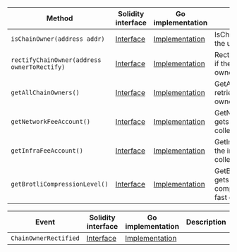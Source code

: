 <table>
  <thead>
    <tr>
      <th>Method</th>
      <th>Solidity interface</th>
      <th>Go implementation</th>
      <th>Description</th>
    </tr>
  </thead>
  <tbody>
    <tr>
      <td>
        <code>isChainOwner(address addr)</code>
      </td>
      <td>
        <a
          href="https://github.com/OffchainLabs/nitro-contracts/blob/b16bf0b737468382854dac28346fec8b65b55989/src/precompiles/ArbOwnerPublic.sol#L11"
          target="_blank"
        >
          Interface
        </a>
      </td>
      <td>
        <a
          href="https://github.com/OffchainLabs/nitro/blob/v2.1.1/precompiles/ArbOwnerPublic.go#L34"
          target="_blank"
        >
          Implementation
        </a>
      </td>
      <td>IsChainOwner checks if the user is a chain owner</td>
    </tr>
    <tr>
      <td>
        <code>rectifyChainOwner(address ownerToRectify)</code>
      </td>
      <td>
        <a
          href="https://github.com/OffchainLabs/nitro-contracts/blob/b16bf0b737468382854dac28346fec8b65b55989/src/precompiles/ArbOwnerPublic.sol#L18"
          target="_blank"
        >
          Interface
        </a>
      </td>
      <td>
        <a
          href="https://github.com/OffchainLabs/nitro/blob/v2.1.1/precompiles/ArbOwnerPublic.go#L25"
          target="_blank"
        >
          Implementation
        </a>
      </td>
      <td>RectifyChainOwner checks if the account is a chain owner</td>
    </tr>
    <tr>
      <td>
        <code>getAllChainOwners()</code>
      </td>
      <td>
        <a
          href="https://github.com/OffchainLabs/nitro-contracts/blob/b16bf0b737468382854dac28346fec8b65b55989/src/precompiles/ArbOwnerPublic.sol#L21"
          target="_blank"
        >
          Interface
        </a>
      </td>
      <td>
        <a
          href="https://github.com/OffchainLabs/nitro/blob/v2.1.1/precompiles/ArbOwnerPublic.go#L20"
          target="_blank"
        >
          Implementation
        </a>
      </td>
      <td>GetAllChainOwners retrieves the list of chain owners</td>
    </tr>
    <tr>
      <td>
        <code>getNetworkFeeAccount()</code>
      </td>
      <td>
        <a
          href="https://github.com/OffchainLabs/nitro-contracts/blob/b16bf0b737468382854dac28346fec8b65b55989/src/precompiles/ArbOwnerPublic.sol#L24"
          target="_blank"
        >
          Interface
        </a>
      </td>
      <td>
        <a
          href="https://github.com/OffchainLabs/nitro/blob/v2.1.1/precompiles/ArbOwnerPublic.go#L39"
          target="_blank"
        >
          Implementation
        </a>
      </td>
      <td>GetNetworkFeeAccount gets the network fee collector</td>
    </tr>
    <tr>
      <td>
        <code>getInfraFeeAccount()</code>
      </td>
      <td>
        <a
          href="https://github.com/OffchainLabs/nitro-contracts/blob/b16bf0b737468382854dac28346fec8b65b55989/src/precompiles/ArbOwnerPublic.sol#L27"
          target="_blank"
        >
          Interface
        </a>
      </td>
      <td>
        <a
          href="https://github.com/OffchainLabs/nitro/blob/v2.1.1/precompiles/ArbOwnerPublic.go#L44"
          target="_blank"
        >
          Implementation
        </a>
      </td>
      <td>GetInfraFeeAccount gets the infrastructure fee collector</td>
    </tr>
    <tr>
      <td>
        <code>getBrotliCompressionLevel()</code>
      </td>
      <td>
        <a
          href="https://github.com/OffchainLabs/nitro-contracts/blob/b16bf0b737468382854dac28346fec8b65b55989/src/precompiles/ArbOwnerPublic.sol#L30"
          target="_blank"
        >
          Interface
        </a>
      </td>
      <td>
        <a
          href="https://github.com/OffchainLabs/nitro/blob/v2.1.1/precompiles/ArbOwnerPublic.go#L52"
          target="_blank"
        >
          Implementation
        </a>
      </td>
      <td>
        GetBrotliCompressionLevel gets the current brotli compression level used for fast
        compression
      </td>
    </tr>
  </tbody>
</table>
<table>
  <thead>
    <tr>
      <th>Event</th>
      <th>Solidity interface</th>
      <th>Go implementation</th>
      <th>Description</th>
    </tr>
  </thead>
  <tbody>
    <tr>
      <td>
        <code>ChainOwnerRectified</code>
      </td>
      <td>
        <a
          href="https://github.com/OffchainLabs/nitro-contracts/blob/b16bf0b737468382854dac28346fec8b65b55989/src/precompiles/ArbOwnerPublic.sol#L32"
          target="_blank"
        >
          Interface
        </a>
      </td>
      <td>
        <a
          href="https://github.com/OffchainLabs/nitro/blob/v2.1.1/precompiles/ArbOwnerPublic.go#L30"
          target="_blank"
        >
          Implementation
        </a>
      </td>
      <td></td>
    </tr>
  </tbody>
</table>
